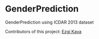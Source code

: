 # GenderPrediction
GenderPrediction using ICDAR 2013 dataset

Contributors of this project: [Ezgi Kaya](https://github.com/ezgikayaa)